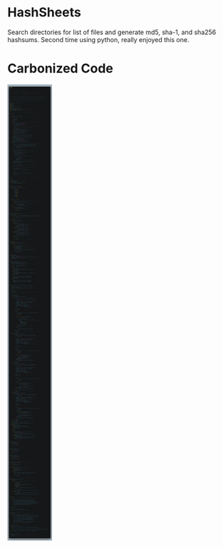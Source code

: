 # HashSheets
Search directories for list of files and generate md5, sha-1, and sha256 hashsums. Second time using python, really enjoyed this one.

# Carbonized Code
![Screenshot](hashsheets.png)
